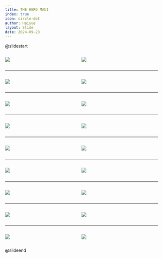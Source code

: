 ```yaml
---
title: THE HERO MAUI
index: true
icon: circle-dot
author: Haiyue
layout: Slide
date: 2024-09-23
---
```

 
@slidestart

<div style="display:flex">
<div style="flex:1">

![](/reading/english/Level-T/THE%20HERO%20MAUI/001.webp)
</div>
<div style="flex:1">

![](/reading/english/Level-T/THE%20HERO%20MAUI/002.webp)
</div>
</div>

---

<div style="display:flex">
<div style="flex:1">

![](/reading/english/Level-T/THE%20HERO%20MAUI/003.webp)
</div>
<div style="flex:1">

![](/reading/english/Level-T/THE%20HERO%20MAUI/004.webp)
</div>
</div>

---

<div style="display:flex">
<div style="flex:1">

![](/reading/english/Level-T/THE%20HERO%20MAUI/005.webp)
</div>
<div style="flex:1">

![](/reading/english/Level-T/THE%20HERO%20MAUI/006.webp)
</div>
</div>

---

<div style="display:flex">
<div style="flex:1">

![](/reading/english/Level-T/THE%20HERO%20MAUI/007.webp)
</div>
<div style="flex:1">

![](/reading/english/Level-T/THE%20HERO%20MAUI/008.webp)
</div>
</div>

---

<div style="display:flex">
<div style="flex:1">

![](/reading/english/Level-T/THE%20HERO%20MAUI/009.webp)
</div>
<div style="flex:1">

![](/reading/english/Level-T/THE%20HERO%20MAUI/010.webp)
</div>
</div>

---

<div style="display:flex">
<div style="flex:1">

![](/reading/english/Level-T/THE%20HERO%20MAUI/011.webp)
</div>
<div style="flex:1">

![](/reading/english/Level-T/THE%20HERO%20MAUI/012.webp)
</div>
</div>

---

<div style="display:flex">
<div style="flex:1">

![](/reading/english/Level-T/THE%20HERO%20MAUI/013.webp)
</div>
<div style="flex:1">

![](/reading/english/Level-T/THE%20HERO%20MAUI/014.webp)
</div>
</div>

---

<div style="display:flex">
<div style="flex:1">

![](/reading/english/Level-T/THE%20HERO%20MAUI/015.webp)
</div>
<div style="flex:1">

![](/reading/english/Level-T/THE%20HERO%20MAUI/016.webp)
</div>
</div>

---

<div style="display:flex">
<div style="flex:1">

![](/reading/english/Level-T/THE%20HERO%20MAUI/017.webp)
</div>
<div style="flex:1">

![](/reading/english/Level-T/THE%20HERO%20MAUI/018.webp)
</div>
</div>

@slideend